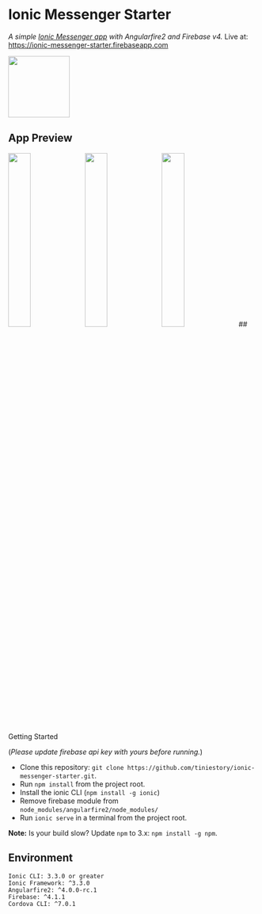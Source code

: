 # Ionic Messenger Starter
 _A simple [Ionic Messenger app](https://market.ionic.io/starters/ionic-messenger-starter) with Angularfire2 and Firebase v4._ Live at: https://ionic-messenger-starter.firebaseapp.com

 <img src="https://s3.amazonaws.com/ionic-marketplace/ionic-messenger-starter/icon.png" width="124px" />


## App Preview
 <img src="https://s3.amazonaws.com/ionic-marketplace/ionic-messenger-starter/screenshot_1.png" width="30%" />
 <img src="https://s3.amazonaws.com/ionic-marketplace/ionic-messenger-starter/screenshot_2.png" width="30%" />
 <img src="https://s3.amazonaws.com/ionic-marketplace/ionic-messenger-starter/screenshot_3.png" width="30%" />
## Getting Started

(_Please update firebase api key with yours before running._)

* Clone this repository: `git clone https://github.com/tiniestory/ionic-messenger-starter.git`.
* Run `npm install` from the project root.
* Install the ionic CLI (`npm install -g ionic`)
* Remove firebase module from `node_modules/angularfire2/node_modules/`
* Run `ionic serve` in a terminal from the project root.

**Note:** Is your build slow? Update `npm` to 3.x: `npm install -g npm`.

## Environment
```
Ionic CLI: 3.3.0 or greater
Ionic Framework: ^3.3.0
Angularfire2: ^4.0.0-rc.1
Firebase: ^4.1.1
Cordova CLI: ^7.0.1
```

